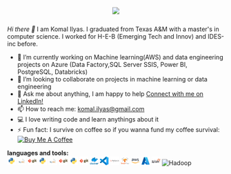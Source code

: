 
<h1 align="center">
  <a href="https://git.io/typing-svg">
    <img src="https://readme-typing-svg.herokuapp.com/?lines=Hello,+There!+👋;This+is+Komal+Ilyas....;Nice+to+meet+you!&center=true&size=30">
  </a>
</h1>

*Hi there 👋* I am Komal Ilyas. I graduated from Texas A&M with a master's in computer science. I worked for H-E-B (Emerging Tech and Innov) and IDES-inc before. 

- 🔭 I’m currently working on Machine learning(AWS) and data engineering projects on Azure (Data Factory,SQL Server SSIS, Power BI, PostgreSQL, Databricks)
- 👯 I’m looking to collaborate on projects in machine learning or data engineering
- 💬 Ask me about anything, I am happy to help [Connect with me on LinkedIn!](https://www.linkedin.com/in/komalilyas/)
- 📫 How to reach me: komal.ilyas@gmail.com
- 💻 I love writing code and learn anythings about it
- ⚡ Fun fact: I survive on coffee so if you wanna fund my coffee survival:<br>
  <a href="https://www.buymeacoffee.com/ktamu" target="_blank"><img src="https://cdn.buymeacoffee.com/buttons/v2/default-red.png" alt="Buy Me A Coffee" width="150" ></a><br>

**languages and tools:**  
<code><img height="20" src="https://raw.githubusercontent.com/github/explore/80688e429a7d4ef2fca1e82350fe8e3517d3494d/topics/python/python.png"></code>
<code><img height="20" src="https://raw.githubusercontent.com/github/explore/80688e429a7d4ef2fca1e82350fe8e3517d3494d/topics/mysql/mysql.png"></code>
<code><img height="20" src="https://raw.githubusercontent.com/github/explore/80688e429a7d4ef2fca1e82350fe8e3517d3494d/topics/git/git.png"></code>
<code><img height="20" src="https://raw.githubusercontent.com/github/explore/80688e429a7d4ef2fca1e82350fe8e3517d3494d/topics/python/python.png"></code>
<code><img height="20" src="https://raw.githubusercontent.com/github/explore/80688e429a7d4ef2fca1e82350fe8e3517d3494d/topics/mysql/mysql.png"></code>
<code><img height="20" src="https://raw.githubusercontent.com/github/explore/80688e429a7d4ef2fca1e82350fe8e3517d3494d/topics/git/git.png"></code>
<img height="20" src="https://raw.githubusercontent.com/github/explore/main/topics/python/python.png" alt="Python">
<img height="20" src="https://raw.githubusercontent.com/github/explore/main/topics/git/git.png" alt="GIT">
<img height="20" src="https://raw.githubusercontent.com/github/explore/main/topics/docker/docker.png" alt="Docker">
<img height="20" src="https://raw.githubusercontent.com/github/explore/main/topics/visual-studio-code/visual-studio-code.png" alt="VS Code">
<img height="20" src="https://raw.githubusercontent.com/github/explore/main/topics/pytorch/pytorch.png" alt="PyTorch">
<img height="20" src="https://raw.githubusercontent.com/github/explore/main/topics/tensorflow/tensorflow.png" alt="TensorFlow">
<img height="20" src="https://raw.githubusercontent.com/github/explore/main/topics/aws/aws.png" alt="AWS">
<img height="20" src="https://raw.githubusercontent.com/github/explore/main/topics/azure/azure.png" alt="Azure">
<img height="20" src="https://raw.githubusercontent.com/github/explore/main/topics/spark/spark.png" alt="Apache Spark">
<img height="20" src="https://raw.githubusercontent.com/github/explore/main/topics/hadoop/hadoop.png" alt="Hadoop">

<!--
**komaltamu/komaltamu** is a ✨ _special_ ✨ repository because its `README.md` (this file) appears on your GitHub profile.

Here are some ideas to get you started:

- 🔭 I’m currently working on ...
- 🌱 I’m currently learning ...
- 👯 I’m looking to collaborate on ...
- 🤔 I’m looking for help with ...
- 💬 Ask me about 
- 📫 How to reach me: ...
- 😄 Pronouns: ...
- ⚡ Fun fact: ...
-->
